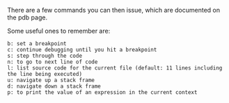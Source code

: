 There are a few commands you can then issue, which are documented on the pdb page.

Some useful ones to remember are:

    b: set a breakpoint
    c: continue debugging until you hit a breakpoint
    s: step through the code
    n: to go to next line of code
    l: list source code for the current file (default: 11 lines including the line being executed)
    u: navigate up a stack frame
    d: navigate down a stack frame
    p: to print the value of an expression in the current context
